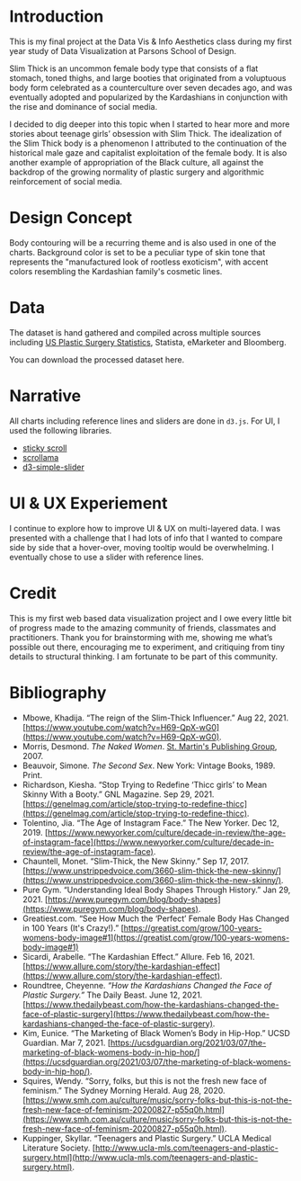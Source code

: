 # Introduction
This is my final project at the Data Vis & Info Aesthetics class during my first year study of Data Visualization at Parsons School of Design.

Slim Thick is an uncommon female body type that consists of a flat stomach, toned thighs, and large booties that originated from a voluptuous body form celebrated as a counterculture over seven decades ago, and was eventually adopted and popularized by the Kardashians in conjunction with the rise and dominance of social media.

I decided to dig deeper into this topic when I started to hear more and more stories about teenage girls’ obsession with Slim Thick. The idealization of the Slim Thick body is a phenomenon I attributed to the continuation of the historical male gaze and capitalist exploitation of the female body. It is also another example of appropriation of the Black culture, all against the backdrop of the growing normality of plastic surgery and algorithmic reinforcement of social media.

# Design Concept
Body contouring will be a recurring theme and is also used in one of the charts. Background color is set to be a peculiar type of skin tone that represents the "manufactured look of rootless exoticism", with accent colors resembling the Kardashian family's cosmetic lines.

# Data
The dataset is hand gathered and compiled across multiple sources including [US Plastic Surgery Statistics](https://www.plasticsurgery.org/news/plastic-surgery-statistics), Statista, eMarketer and Bloomberg.

You can download the processed dataset here.

# Narrative
All charts including reference lines and sliders are done in `d3.js`. For UI, I used the following libraries.

- [sticky scroll](https://pudding.cool/process/scrollytelling-sticky/)
- [scrollama](https://github.com/russellgoldenberg/scrollama)
- [d3-simple-slider](https://www.npmjs.com/package/d3-simple-slider)

# UI & UX Experiement
I continue to explore how to improve UI & UX on multi-layered data. I was presented with a challenge that I had lots of info that I wanted to compare side by side that a hover-over, moving tooltip would be overwhelming. I eventually chose to use a slider with reference lines.


# Credit
This is my first web based data visualization project and I owe every little bit of progress made to the amazing community of friends, classmates and practitioners. Thank you for brainstorming with me, showing me what’s possible out there, encouraging me to experiment, and critiquing from tiny details to structural thinking. I am fortunate to be part of this community.

# Bibliography
- Mbowe, Khadija. “The reign of the Slim-Thick Influencer.” Aug 22, 2021. [https://www.youtube.com/watch?v=H69-QpX-wG0](https://www.youtube.com/watch?v=H69-QpX-wG0).
- Morris, Desmond. *The Naked Women*. [St. Martin's Publishing Group](https://www.google.com/search?hl=en&gbpv=1&dq=rap+songs+that+praise+the+booty&pg=PA228&printsec=frontcover&q=inpublisher:%22St.+Martin%27s+Publishing+Group%22&tbm=bks&sa=X&ved=2ahUKEwjL6Y6m6uL0AhUTmGoFHYdABf4QmxMoAHoECCAQAg&sxsrf=AOaemvK1LA1sBEAMVwVmRXAwWZRMr6r2Hg:1639469090915), 2007.
- Beauvoir, Simone. *The Second Sex*. New York: Vintage Books, 1989. Print.
- Richardson, Kiesha. “Stop Trying to Redefine ‘Thicc girls’ to Mean Skinny With a Booty.” GNL Magazine. Sep 29, 2021. [https://genelmag.com/article/stop-trying-to-redefine-thicc](https://genelmag.com/article/stop-trying-to-redefine-thicc).
- Tolentino, Jia. “The Age of Instagram Face.” The New Yorker. Dec 12, 2019. [https://www.newyorker.com/culture/decade-in-review/the-age-of-instagram-face](https://www.newyorker.com/culture/decade-in-review/the-age-of-instagram-face).
- Chauntell, Monet. “Slim-Thick, the New Skinny.” Sep 17, 2017. [https://www.unstrippedvoice.com/3660-slim-thick-the-new-skinny/](https://www.unstrippedvoice.com/3660-slim-thick-the-new-skinny/).
- Pure Gym. “Understanding Ideal Body Shapes Through History.” Jan 29, 2021. [https://www.puregym.com/blog/body-shapes](https://www.puregym.com/blog/body-shapes).
- Greatiest.com. “See How Much the ‘Perfect’ Female Body Has Changed in 100 Years (It's Crazy!).” [https://greatist.com/grow/100-years-womens-body-image#1](https://greatist.com/grow/100-years-womens-body-image#1)
- Sicardi, Arabelle. “The Kardashian Effect.” Allure. Feb 16, 2021. [https://www.allure.com/story/the-kardashian-effect](https://www.allure.com/story/the-kardashian-effect).
- Roundtree, Cheyenne. *“How the Kardashians Changed the Face of Plastic Surgery.”* The Daily Beast. June 12, 2021. [https://www.thedailybeast.com/how-the-kardashians-changed-the-face-of-plastic-surgery](https://www.thedailybeast.com/how-the-kardashians-changed-the-face-of-plastic-surgery).
- Kim, Eunice. “The Marketing of Black Women’s Body in Hip-Hop.” UCSD Guardian. Mar 7, 2021. [https://ucsdguardian.org/2021/03/07/the-marketing-of-black-womens-body-in-hip-hop/](https://ucsdguardian.org/2021/03/07/the-marketing-of-black-womens-body-in-hip-hop/).
- Squires, Wendy. “Sorry, folks, but this is not the fresh new face of feminism.” The Sydney Morning Herald. Aug 28, 2020. [https://www.smh.com.au/culture/music/sorry-folks-but-this-is-not-the-fresh-new-face-of-feminism-20200827-p55q0h.html](https://www.smh.com.au/culture/music/sorry-folks-but-this-is-not-the-fresh-new-face-of-feminism-20200827-p55q0h.html).
- Kuppinger, Skyllar. “Teenagers and Plastic Surgery.” UCLA Medical Literature Society. [http://www.ucla-mls.com/teenagers-and-plastic-surgery.html](http://www.ucla-mls.com/teenagers-and-plastic-surgery.html).